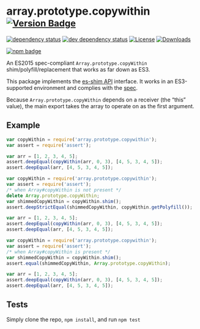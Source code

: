 # array.prototype.copywithin <sup>[![Version Badge][npm-version-svg]][package-url]</sup>

[![dependency status][deps-svg]][deps-url]
[![dev dependency status][dev-deps-svg]][dev-deps-url]
[![License][license-image]][license-url]
[![Downloads][downloads-image]][downloads-url]

[![npm badge][npm-badge-png]][package-url]

An ES2015 spec-compliant `Array.prototype.copyWithin` shim/polyfill/replacement that works as far down as ES3.

This package implements the [es-shim API](https://github.com/es-shims/api) interface. It works in an ES3-supported environment and complies with the [spec](https://www.ecma-international.org/ecma-262/6.0/).

Because `Array.prototype.copyWithin` depends on a receiver (the “this” value), the main export takes the array to operate on as the first argument.

## Example

```js
var copyWithin = require('array.prototype.copywithin');
var assert = require('assert');

var arr = [1, 2, 3, 4, 5];
assert.deepEqual(copyWithin(arr, 0, 3), [4, 5, 3, 4, 5]);
assert.deepEqual(arr, [4, 5, 3, 4, 5]);
```

```js
var copyWithin = require('array.prototype.copywithin');
var assert = require('assert');
/* when Array#copyWithin is not present */
delete Array.prototype.copyWithin;
var shimmedCopyWithin = copyWithin.shim();
assert.deepStrictEqual(shimmedCopyWithin, copyWithin.getPolyfill());

var arr = [1, 2, 3, 4, 5];
assert.deepEqual(copyWithin(arr, 0, 3), [4, 5, 3, 4, 5]);
assert.deepEqual(arr, [4, 5, 3, 4, 5]);
```

```js
var copyWithin = require('array.prototype.copywithin');
var assert = require('assert');
/* when Array#copyWithin is present */
var shimmedCopyWithin = copyWithin.shim();
assert.equal(shimmedCopyWithin, Array.prototype.copyWithin);

var arr = [1, 2, 3, 4, 5];
assert.deepEqual(copyWithin(arr, 0, 3), [4, 5, 3, 4, 5]);
assert.deepEqual(arr, [4, 5, 3, 4, 5]);
```

## Tests
Simply clone the repo, `npm install`, and run `npm test`

[package-url]: https://npmjs.org/package/array.prototype.copywithin
[npm-version-svg]: https://versionbadg.es/es-shims/Array.prototype.copyWithin.svg
[deps-svg]: https://david-dm.org/es-shims/Array.prototype.copyWithin.svg
[deps-url]: https://david-dm.org/es-shims/Array.prototype.copyWithin
[dev-deps-svg]: https://david-dm.org/es-shims/Array.prototype.copyWithin/dev-status.svg
[dev-deps-url]: https://david-dm.org/es-shims/Array.prototype.copyWithin#info=devDependencies
[npm-badge-png]: https://nodei.co/npm/array.prototype.copywithin.png?downloads=true&stars=true
[license-image]: https://img.shields.io/npm/l/array.prototype.copywithin.svg
[license-url]: LICENSE
[downloads-image]: https://img.shields.io/npm/dm/array.prototype.copywithin.svg
[downloads-url]: https://npm-stat.com/charts.html?package=array.prototype.copywithin
